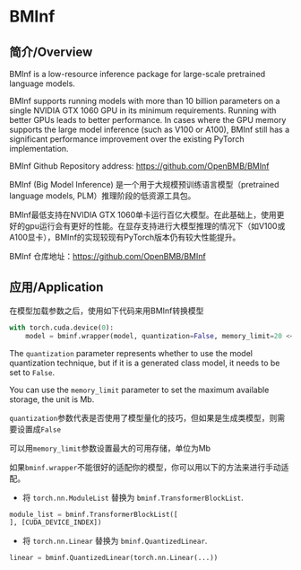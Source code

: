 
# BMInf

## 简介/Overview

BMInf is a low-resource inference package for large-scale pretrained language models. 

BMInf supports running models with more than 10 billion parameters on a single NVIDIA GTX 1060 GPU in its minimum requirements. Running with better GPUs leads to better performance. In cases where the GPU memory supports the large model inference (such as V100 or A100), BMInf still has a significant performance improvement over the existing PyTorch implementation.

BMInf Github Repository address: https://github.com/OpenBMB/BMInf

BMInf (Big Model Inference) 是一个用于大规模预训练语言模型（pretrained language models, PLM）推理阶段的低资源工具包。

BMInf最低支持在NVIDIA GTX 1060单卡运行百亿大模型。在此基础上，使用更好的gpu运行会有更好的性能。在显存支持进行大模型推理的情况下（如V100或A100显卡），BMInf的实现较现有PyTorch版本仍有较大性能提升。

BMInf 仓库地址：https://github.com/OpenBMB/BMInf

## 应用/Application

在模型加载参数之后，使用如下代码来用BMInf转换模型

```Python
with torch.cuda.device(0):
    model = bminf.wrapper(model, quantization=False, memory_limit=20 << 30)
```
The `quantization` parameter represents whether to use the model quantization technique, but if it is a generated class model, it needs to be set to `False`.

You can use the `memory_limit` parameter to set the maximum available storage, the unit is Mb.

`quantization`参数代表是否使用了模型量化的技巧，但如果是生成类模型，则需要设置成`False`

可以用`memory_limit`参数设置最大的可用存储，单位为Mb

如果`bminf.wrapper`不能很好的适配你的模型，你可以用以下的方法来进行手动适配。

* 将 `torch.nn.ModuleList` 替换为 `bminf.TransformerBlockList`.
```python
module_list = bminf.TransformerBlockList([
], [CUDA_DEVICE_INDEX])
```

* 将 `torch.nn.Linear` 替换为 `bminf.QuantizedLinear`.
```python
linear = bminf.QuantizedLinear(torch.nn.Linear(...))
```